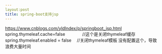 ```yaml
---
layout:post
title: spring-boot支持jsp
---
```

https://www.cnblogs.com/yldIndex/p/springboot_jsp.html
spring.thymeleaf.cache=false　　　　//这个是关闭thymeleaf缓存
spring.thymeleaf.enabled = false　 //关闭thymeleaf模板
没有配置这个，导致浪费大量时间